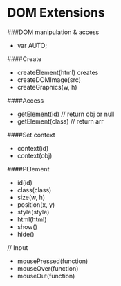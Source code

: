 DOM Extensions
==========

###DOM manipulation & access
+ var AUTO;

####Create 
+ createElement(html)
  creates
+ createDOMImage(src)
+ createGraphics(w, h)

####Access
+ getElement(id) // return obj or null
+ getElement(class) // return arr

####Set context
+ context(id)
+ context(obj)


####PElement

+ id(id)
+ class(class)
+ size(w, h) 
+ position(x, y)
+ style(style)
+ html(html)
+ show()
+ hide()

// Input
+ mousePressed(function)
+ mouseOver(function)
+ mouseOut(function)



